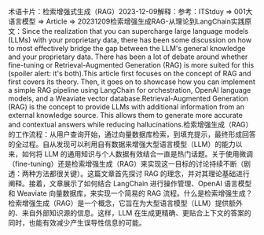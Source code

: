 

术语卡片：检索增强式生成（RAG）2023-12-09解释：参考：ITStduy => 001大语言模型 => Article => 20231209检索增强生成RAG-从理论到LangChain实践原文：Since the realization that you can supercharge large language models (LLMs) with your proprietary data, there has been some discussion on how to most effectively bridge the gap between the LLM's general knowledge and your proprietary data. There has been a lot of debate around whether fine-tuning or Retrieval-Augmented Generation (RAG) is more suited for this (spoiler alert: it's both).This article first focuses on the concept of RAG and first covers its theory. Then, it goes on to showcase how you can implement a simple RAG pipeline using LangChain for orchestration, OpenAI language models, and a Weaviate vector database.Retrieval-Augmented Generation (RAG) is the concept to provide LLMs with additional information from an external knowledge source. This allows them to generate more accurate and contextual answers while reducing hallucinations.检索增强生成（RAG）的工作流程：从用户查询开始，通过向量数据库检索，到填充提示，最终形成回答的全过程。自从发现可以利用自有数据来增强大型语言模型（LLM）的能力以来，如何将 LLM 的通用知识与个人数据有效结合一直是热门话题。关于使用微调（fine-tuning）还是检索增强生成（RAG）来实现这一目标的讨论持续不断（剧透：两种方法都很关键）。这篇文章首先探讨 RAG 的理念，并对其理论基础进行阐释。接着，文章展示了如何结合 LangChain 进行操作管理、OpenAI 语言模型和 Weaviate 向量数据库，来实现一个简易的 RAG 流程。什么是检索增强生成？检索增强生成（RAG）是一个概念，它旨在为大型语言模型（LLM）提供额外的、来自外部知识源的信息。这样，LLM 在生成更精确、更贴合上下文的答案的同时，也能有效减少产生误导性信息的可能。